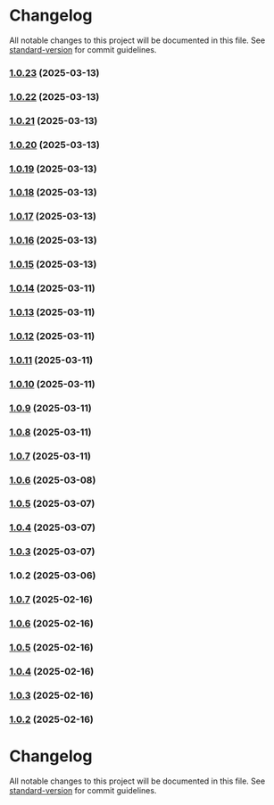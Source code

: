 # Changelog

All notable changes to this project will be documented in this file. See [standard-version](https://github.com/conventional-changelog/standard-version) for commit guidelines.

### [1.0.23](https://github.com/dmeikle/node-caching/compare/v1.0.22...v1.0.23) (2025-03-13)

### [1.0.22](https://github.com/dmeikle/node-caching/compare/v1.0.21...v1.0.22) (2025-03-13)

### [1.0.21](https://github.com/dmeikle/node-caching/compare/v1.0.20...v1.0.21) (2025-03-13)

### [1.0.20](https://github.com/dmeikle/node-caching/compare/v1.0.19...v1.0.20) (2025-03-13)

### [1.0.19](https://github.com/dmeikle/node-caching/compare/v1.0.18...v1.0.19) (2025-03-13)

### [1.0.18](https://github.com/dmeikle/node-caching/compare/v1.0.17...v1.0.18) (2025-03-13)

### [1.0.17](https://github.com/dmeikle/node-caching/compare/v1.0.16...v1.0.17) (2025-03-13)

### [1.0.16](https://github.com/dmeikle/node-caching/compare/v1.0.15...v1.0.16) (2025-03-13)

### [1.0.15](https://github.com/dmeikle/node-caching/compare/v1.0.14...v1.0.15) (2025-03-13)

### [1.0.14](https://github.com/dmeikle/node-caching/compare/v1.0.13...v1.0.14) (2025-03-11)

### [1.0.13](https://github.com/dmeikle/node-caching/compare/v1.0.12...v1.0.13) (2025-03-11)

### [1.0.12](https://github.com/dmeikle/node-caching/compare/v1.0.11...v1.0.12) (2025-03-11)

### [1.0.11](https://github.com/dmeikle/node-caching/compare/v1.0.10...v1.0.11) (2025-03-11)

### [1.0.10](https://github.com/dmeikle/node-caching/compare/v1.0.9...v1.0.10) (2025-03-11)

### [1.0.9](https://github.com/dmeikle/node-caching/compare/v1.0.8...v1.0.9) (2025-03-11)

### [1.0.8](https://github.com/dmeikle/node-caching/compare/v1.0.7...v1.0.8) (2025-03-11)

### [1.0.7](https://github.com/dmeikle/node-caching/compare/v1.0.6...v1.0.7) (2025-03-11)

### [1.0.6](https://github.com/dmeikle/node-caching/compare/v1.0.5...v1.0.6) (2025-03-08)

### [1.0.5](https://github.com/dmeikle/node-caching/compare/v1.0.4...v1.0.5) (2025-03-07)

### [1.0.4](https://github.com/dmeikle/node-caching/compare/v1.0.3...v1.0.4) (2025-03-07)

### [1.0.3](https://github.com/dmeikle/node-caching/compare/v1.0.2...v1.0.3) (2025-03-07)

### 1.0.2 (2025-03-06)

### [1.0.7](https://github.com/dmeikle/node-caching/compare/v1.0.6...v1.0.7) (2025-02-16)

### [1.0.6](https://github.com/dmeikle/node-caching/compare/v1.0.5...v1.0.6) (2025-02-16)

### [1.0.5](https://github.com/dmeikle/node-caching/compare/v1.0.4...v1.0.5) (2025-02-16)

### [1.0.4](https://github.com/dmeikle/node-caching/compare/v1.0.3...v1.0.4) (2025-02-16)

### [1.0.3](https://github.com/dmeikle/node-caching/compare/v1.0.2...v1.0.3) (2025-02-16)

### [1.0.2](https://github.com/dmeikle/node-caching/compare/v1.0.34...v1.0.2) (2025-02-16)

# Changelog

All notable changes to this project will be documented in this file. See [standard-version](https://github.com/conventional-changelog/standard-version) for commit guidelines.
